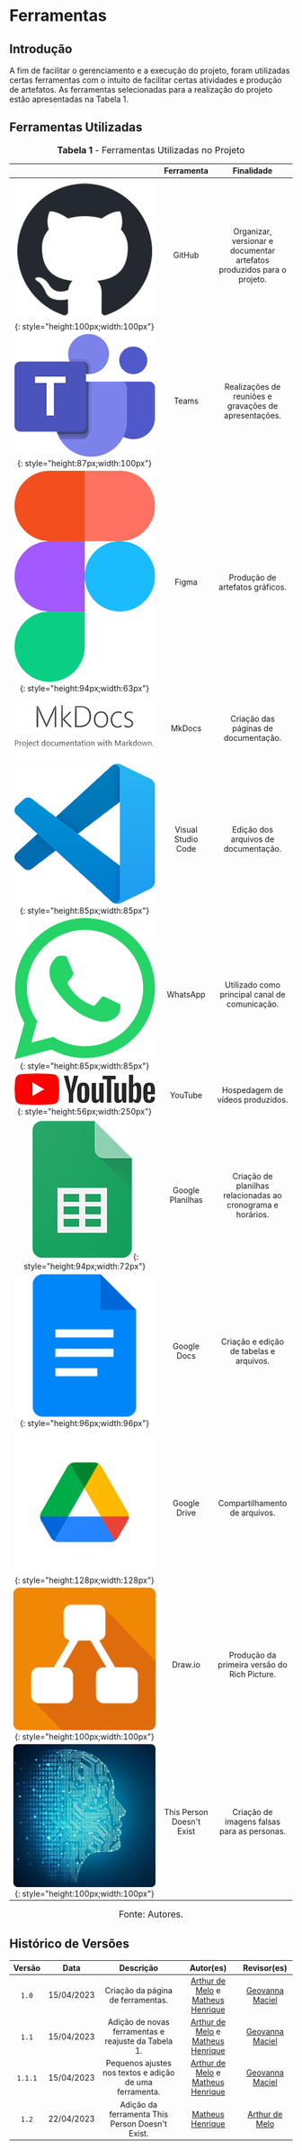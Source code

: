 # Ferramentas

## Introdução

A fim de facilitar o gerenciamento e a execução do projeto, foram utilizadas certas ferramentas com o intuito de facilitar certas atividades e produção de artefatos. As ferramentas selecionadas para a realização do projeto estão apresentadas na Tabela 1.

## Ferramentas Utilizadas

<font size="3"><p style="text-align: center"><b>Tabela 1</b> - Ferramentas Utilizadas no Projeto</p></font>

|                                                                                                                           |        Ferramenta         |                               Finalidade                               |
| :-----------------------------------------------------------------------------------------------------------------------: | :-----------------------: | :--------------------------------------------------------------------: |
|                  ![Logo do GitHub](../assets/ferramentas/github.png){: style="height:100px;width:100px"}                  |          GitHub           | Organizar, versionar e documentar artefatos produzidos para o projeto. |
|              ![Logo do Microsoft Teams](../assets/ferramentas/teams.png){: style="height:87px;width:100px"}               |           Teams           |         Realizações de reuniões e gravações de apresentações.          |
|                    ![Logo do Figma](../assets/ferramentas/figma.png){: style="height:94px;width:63px"}                    |           Figma           |                    Produção de artefatos gráficos.                     |
|                                    ![Logo do MkDocs](../assets/ferramentas/mkdocs.png)                                    |          MkDocs           |                  Criação das páginas de documentação.                  |
|             ![Logo do Visual Studio Code](../assets/ferramentas/vscode.png){: style="height:85px;width:85px"}             |    Visual Studio Code     |                  Edição dos arquivos de documentação.                  |
|                 ![Logo do WhatsApp](../assets/ferramentas/whatsapp.png){: style="height:85px;width:85px"}                 |         WhatsApp          |             Utilizado como principal canal de comunicação.             |
|                 ![Logo do YouTube](../assets/ferramentas/youtube.png){: style="height:56px;width:250px"}                  |          YouTube          |                    Hospedagem de vídeos produzidos.                    |
|             ![Logo do Google Planilhas](../assets/ferramentas/gsheets.png){: style="height:94px;width:72px"}              |     Google Planilhas      |      Criação de planilhas relacionadas ao cronograma e horários.       |
|                 ![Logo do Google Docs](../assets/ferramentas/gdocs.png){: style="height:96px;width:96px"}                 |        Google Docs        |                Criação e edição de tabelas e arquivos.                 |
|               ![Logo do Google Drive](../assets/ferramentas/gdrive.png){: style="height:128px;width:128px"}               |       Google Drive        |                     Compartilhamento de arquivos.                      |
|                 ![Logo do Draw.io](../assets/ferramentas/drawio.png){: style="height:100px;width:100px"}                  |          Draw.io          |              Produção da primeira versão do Rich Picture.              |
| ![Logo do This Person Doesn't Exist](../assets/ferramentas/thispersondoesntexist.png){: style="height:100px;width:100px"} | This Person Doesn't Exist |              Criação de imagens falsas para as personas.               |

<font size="3"><p style="text-align: center">Fonte: Autores.</p></font>

## Histórico de Versões

| Versão  |    Data    |                        Descrição                        |                                             Autor(es)                                             |                  Revisor(es)                   |
| :-----: | :--------: | :-----------------------------------------------------: | :-----------------------------------------------------------------------------------------------: | :--------------------------------------------: |
|  `1.0`  | 15/04/2023 |            Criação da página de ferramentas.            | [Arthur de Melo](https://github.com/arthurmlv) e [Matheus Henrique](https://github.com/mathonaut) | [Geovanna Maciel](https://github.com/manuziny) |
|  `1.1`  | 15/04/2023 |   Adição de novas ferramentas e reajuste da Tabela 1.   | [Arthur de Melo](https://github.com/arthurmlv) e [Matheus Henrique](https://github.com/mathonaut) | [Geovanna Maciel](https://github.com/manuziny) |
| `1.1.1` | 15/04/2023 | Pequenos ajustes nos textos e adição de uma ferramenta. | [Arthur de Melo](https://github.com/arthurmlv) e [Matheus Henrique](https://github.com/mathonaut) | [Geovanna Maciel](https://github.com/manuziny) |
|  `1.2`  | 22/04/2023 |     Adição da ferramenta This Person Doesn't Exist.     |                         [Matheus Henrique](https://github.com/mathonaut)                          | [Arthur de Melo](https://github.com/arthurmlv) |
